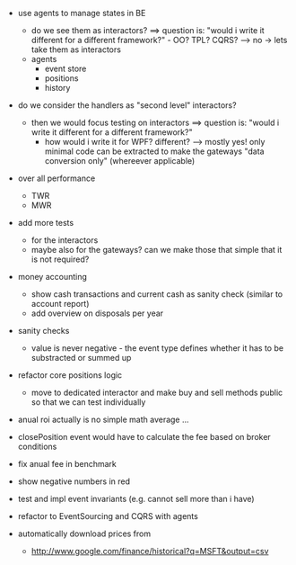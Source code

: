 
- use agents to manage states in BE
  - do we see them as interactors?
    ==> question is: "would i write it different for a different framework?"
	    - OO? TPL? CQRS?
    --> no -> lets take them as interactors
  - agents
    - event store
	- positions
	- history

- do we consider the handlers as "second level" interactors?
  - then we would focus testing on interactors
  ==> question is: "would i write it different for a different framework?" 
      - how would i write it for WPF? different?
  --> mostly yes! only minimal code can be extracted to make the gateways "data conversion only" (whereever applicable)

- over all performance
  - TWR
  - MWR

- add more tests
  - for the interactors
  - maybe also for the gateways? can we make those that simple that it is not required?




- money accounting
  - show cash transactions and current cash as sanity check
    (similar to account report)
  - add overview on disposals per year


- sanity checks
  - value is never negative - the event type defines whether it has to be substracted or summed up

- refactor core positions logic
  - move to dedicated interactor and make buy and sell methods public so that we can test individually

- anual roi actually is no simple math average ...

- closePosition event would have to calculate the fee based on broker conditions

- fix anual fee in benchmark

- show negative numbers in red

- test and impl event invariants (e.g. cannot sell more than i have)

- refactor to EventSourcing and CQRS with agents

- automatically download prices from
  - http://www.google.com/finance/historical?q=MSFT&output=csv


